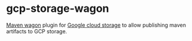 # gcp-storage-wagon



[Maven wagon](https://maven.apache.org/wagon/) plugin for [Google cloud storage](https://cloud.google.com/storage/) to allow publishing maven artifacts to GCP storage.


